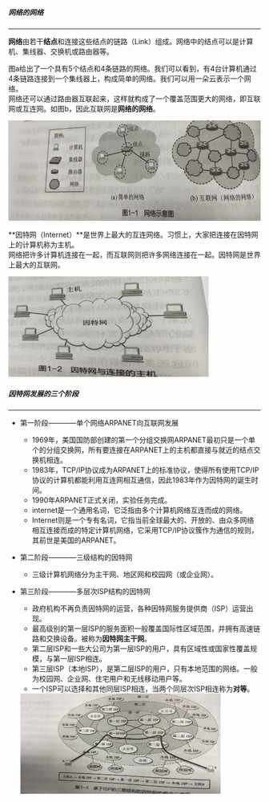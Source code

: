 ##### 网络的网络

------------------
**网络**由若干**结点**和连接这些结点的链路（Link）组成。网络中的结点可以是计算机、集线器、交换机或路由器等。

图a给出了一个具有5个结点和4条链路的网络。我们可以看到，有4台计算机通过4条链路连接到一个集线器上，构成简单的网络。我们可以用一朵云表示一个网络。  
网络还可以通过路由器互联起来，这样就构成了一个覆盖范围更大的网络，即互联网或互连网。如图b，因此互联网是**网络的网络**。

<img src="./imgs/网络示意图.jpg" width="800" height="200"  alt="网络示意图" >

**因特网（Internet）**是世界上最大的互连网络。习惯上，大家把连接在因特网上的计算机称为主机。  
网络把许多计算机连接在一起，而互联网则把许多网络连接在一起。因特网是世界上最大的互联网。

<img src="./imgs/因特网与连接的主机.png" width="400" height="200"  alt="因特网与连接的主机" >


##### 因特网发展的三个阶段

------------------
* 第一阶段————单个网络ARPANET向互联网发展
  * 1969年，美国国防部创建的第一个分组交换网ARPANET最初只是一个单个的分组交换网，所有要连接在ARPANET上的主机都直接与就近的结点交换机相连。
  * 1983年，TCP/IP协议成为ARPANET上的标准协议，使得所有使用TCP/IP协议的计算机都能利用互连网相互通信，因此1983年作为因特网的诞生时间。
  * 1990年ARPANET正式关闭，实验任务完成。
  * internet是一个通用名词，它泛指由多个计算机网络互连而成的网络。  
  * Internet则是一个专有名词，它指当前全球最大的、开放的、由众多网络相互连接而成的特定计算机网络，它采用TCP/IP协议簇作为通信的规则，其前世是美国的ARPANET。

* 第二阶段————三级结构的因特网
  * 三级计算机网络分为主干网、地区网和校园网（或企业网）。
  
* 第三阶段————多层次ISP结构的因特网
  * 政府机构不再负责因特网的运营，各种因特网服务提供商（ISP）运营出现。
  * 最高级别的第一层ISP的服务面积一般覆盖国际性区域范围，并拥有高速链路和交换设备。被称为**因特网主干网**。
  * 第二层ISP和一些大公司为第一层ISP的用户，具有区域性或国家性覆盖规模，与第一层ISP相连。
  * 第三层ISP（本地ISP），是第二层ISP的用户，只有本地范围的网络。一般为校园网、企业网、住宅用户和无线移动用户等。
  * 一个ISP可以选择和其他同层ISP相连，当两个同层次ISP相连称为**对等**。
  
  <img src="./imgs/基于ISP的三层结构的因特网的概念示意图.png"  width="400" height="200"  alt="基于ISP的三层结构的因特网的概念示意图" >
